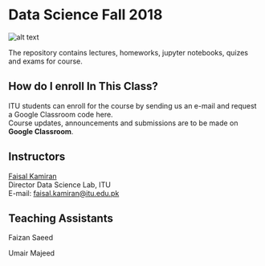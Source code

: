 # Data Science Fall 2018

![alt text](https://github.com/FaizSaeed/Data-Science-Course/tree/master/Temp/data.png "Image")

The repository contains lectures, homeworks, jupyter notebooks, quizes and exams for course.

## How do I enroll In This Class?

ITU students can enroll for the course by sending us an e-mail and request a Google Classroom code here.<br>
Course updates, announcements and submissions are to be made on **Google Classroom**.<br> 

## Instructors

[Faisal Kamiran](https://itu.edu.pk/faculty-itu/dr-faisal-kamiran/)<br>
Director Data Science Lab, ITU<br>
E-mail: faisal.kamiran@itu.edu.pk

## Teaching Assistants

Faizan Saeed

Umair Majeed
